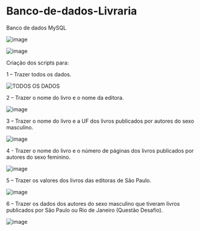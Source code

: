 # Banco-de-dados-Livraria
Banco de dados MySQL

	
![image](https://github.com/IsaiasIbiapina/Banco-de-dados-Livraria/assets/115105114/6e97cbcf-3c13-49aa-a35f-2c4a1680633d)

![image](https://github.com/IsaiasIbiapina/Banco-de-dados-Livraria/assets/115105114/4563a8fb-552d-4489-bb26-605e65e9eb66)


Criação dos scripts para:

1 – Trazer todos os dados.


![TODOS OS DADOS](https://github.com/IsaiasIbiapina/Banco-de-dados-Livraria/assets/115105114/7a41e781-8181-4431-ada2-ffb45e35d16b)




2 – Trazer o nome do livro e o nome da editora.


![image](https://github.com/IsaiasIbiapina/Banco-de-dados-Livraria/assets/115105114/c5398934-61b1-4182-9150-5d1a2f9a47b9)


3 – Trazer o nome do livro e a UF dos livros publicados por autores do sexo masculino.


![image](https://github.com/IsaiasIbiapina/Banco-de-dados-Livraria/assets/115105114/3a0e104c-599e-461f-9b62-56e879be76e2)


4 - Trazer o nome do livro e o número de páginas dos livros publicados por autores do sexo feminino.


![image](https://github.com/IsaiasIbiapina/Banco-de-dados-Livraria/assets/115105114/b29dd72c-22da-4a0d-87e5-377d463c5d92)



5 – Trazer os valores dos livros das editoras de São Paulo.


![image](https://github.com/IsaiasIbiapina/Banco-de-dados-Livraria/assets/115105114/7f26c7bf-73c6-4352-8fc6-f50c63d3f22b)


6 – Trazer os dados dos autores do sexo masculino que tiveram livros publicados por São Paulo ou Rio de Janeiro (Questão Desafio).


![image](https://github.com/IsaiasIbiapina/Banco-de-dados-Livraria/assets/115105114/7bc14c83-eaa4-45a0-b05c-a80903ef3737)

